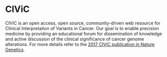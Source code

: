 # CIViC


CIViC is an open access, open source, community-driven web resource for Clinical Interpretation of Variants in Cancer. Our goal is to enable precision medicine by providing an educational forum for dissemination of knowledge and active discussion of the clinical significance of cancer genome alterations. For more details refer to the [2017 CIViC publication in Nature Genetics](https://www.nature.com/articles/ng.3774).